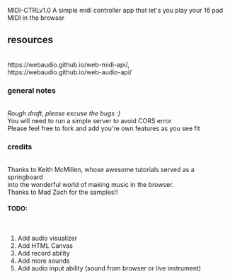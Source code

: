 MIDI-CTRLv1.0
A simple midi controller app that let's you play your 16 pad MIDI in the browser

<h2>resources</h2><br>
https://webaudio.github.io/web-midi-api/, <br>
https://webaudio.github.io/web-audio-api/ <br>

<h3>general notes</h3><br>
<em>Rough draft, please excuse the bugs :)</em> <br>
You will need to run a simple server to avoid CORS error <br>
Please feel free to fork and add you're own features as you see fit <br>

<h3>credits</h3><br>
Thanks to Keith McMillen, whose awesome tutorials served as a springboard <br> into the wonderful world of making music in the browser. <br>
Thanks to Mad Zach for the samples!!

<h4> TODO: </h4><br>
<ol>
  <li> Add audio visualizer </li>
  <li> Add HTML Canvas </li>
  <li> Add record ability </li>
  <li> Add more sounds </li>
  <li> Add audio input ability (sound from browser or live instrument) </li>
</ol>
